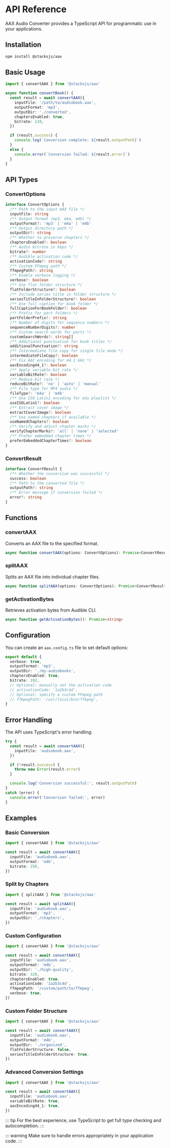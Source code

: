 # API Reference

AAX Audio Converter provides a TypeScript API for programmatic use in your applications.

## Installation

```bash
npm install @stacksjs/aax
```

## Basic Usage

```typescript
import { convertAAX } from '@stacksjs/aax'

async function convertBook() {
  const result = await convertAAX({
    inputFile: '/path/to/audiobook.aax',
    outputFormat: 'mp3',
    outputDir: './converted',
    chaptersEnabled: true,
    bitrate: 128,
  })

  if (result.success) {
    console.log(`Conversion complete: ${result.outputPath}`)
  }
  else {
    console.error(`Conversion failed: ${result.error}`)
  }
}
```

## API Types

### ConvertOptions

```typescript
interface ConvertOptions {
  /** Path to the input AAX file */
  inputFile: string
  /** Output format (mp3, m4a, m4b) */
  outputFormat?: 'mp3' | 'm4a' | 'm4b'
  /** Output directory path */
  outputDir?: string
  /** Whether to preserve chapters */
  chaptersEnabled?: boolean
  /** Audio bitrate in kbps */
  bitrate?: number
  /** Audible activation code */
  activationCode?: string
  /** Custom FFmpeg path */
  ffmpegPath?: string
  /** Enable verbose logging */
  verbose?: boolean
  /** Use flat folder structure */
  flatFolderStructure?: boolean
  /** Include series title in folder structure */
  seriesTitleInFolderStructure?: boolean
  /** Use full caption for book folder */
  fullCaptionForBookFolder?: boolean
  /** Prefix for part folders */
  partFolderPrefix?: string
  /** Number of digits for sequence numbers */
  sequenceNumberDigits?: number
  /** Custom search words for parts */
  customSearchWords?: string[]
  /** Additional punctuation for book titles */
  additionalPunctuation?: string
  /** Intermediate file copy for single file mode */
  intermediateFileCopy?: boolean
  /** Fix AAC encoding for 44.1 kHz */
  aacEncoding44_1?: boolean
  /** Apply variable bit rate */
  variableBitRate?: boolean
  /** Reduce bit rate */
  reduceBitRate?: 'no' | 'auto' | 'manual'
  /** File type for MP4 audio */
  fileType?: 'm4a' | 'm4b'
  /** Use ISO Latin1 encoding for m3u playlist */
  useISOLatin1?: boolean
  /** Extract cover image */
  extractCoverImage?: boolean
  /** Use named chapters if available */
  useNamedChapters?: boolean
  /** Verify and adjust chapter marks */
  verifyChapterMarks?: 'all' | 'none' | 'selected'
  /** Prefer embedded chapter times */
  preferEmbeddedChapterTimes?: boolean
}
```

### ConvertResult

```typescript
interface ConvertResult {
  /** Whether the conversion was successful */
  success: boolean
  /** Path to the converted file */
  outputPath?: string
  /** Error message if conversion failed */
  error?: string
}
```

## Functions

### convertAAX

Converts an AAX file to the specified format.

```typescript
async function convertAAX(options: ConvertOptions): Promise<ConvertResult>
```

### splitAAX

Splits an AAX file into individual chapter files.

```typescript
async function splitAAX(options: ConvertOptions): Promise<ConvertResult>
```

### getActivationBytes

Retrieves activation bytes from Audible CLI.

```typescript
async function getActivationBytes(): Promise<string>
```

## Configuration

You can create an `aax.config.ts` file to set default options:

```typescript
export default {
  verbose: true,
  outputFormat: 'mp3',
  outputDir: './my-audiobooks',
  chaptersEnabled: true,
  bitrate: 192,
  // Optional: manually set the activation code
  // activationCode: '1a2b3c4d',
  // Optional: specify a custom FFmpeg path
  // ffmpegPath: '/usr/local/bin/ffmpeg',
}
```

## Error Handling

The API uses TypeScript's error handling:

```typescript
try {
  const result = await convertAAX({
    inputFile: 'audiobook.aax',
  })

  if (!result.success) {
    throw new Error(result.error)
  }

  console.log('Conversion successful:', result.outputPath)
}
catch (error) {
  console.error('Conversion failed:', error)
}
```

## Examples

### Basic Conversion

```typescript
import { convertAAX } from '@stacksjs/aax'

const result = await convertAAX({
  inputFile: 'audiobook.aax',
  outputFormat: 'm4b',
  bitrate: 256,
})
```

### Split by Chapters

```typescript
import { splitAAX } from '@stacksjs/aax'

const result = await splitAAX({
  inputFile: 'audiobook.aax',
  outputFormat: 'mp3',
  outputDir: './chapters',
})
```

### Custom Configuration

```typescript
import { convertAAX } from '@stacksjs/aax'

const result = await convertAAX({
  inputFile: 'audiobook.aax',
  outputFormat: 'm4b',
  outputDir: './high-quality',
  bitrate: 320,
  chaptersEnabled: true,
  activationCode: '1a2b3c4d',
  ffmpegPath: '/custom/path/to/ffmpeg',
  verbose: true,
})
```

### Custom Folder Structure

```typescript
import { convertAAX } from '@stacksjs/aax'

const result = await convertAAX({
  inputFile: 'audiobook.aax',
  outputFormat: 'm4b',
  outputDir: './organized',
  flatFolderStructure: false,
  seriesTitleInFolderStructure: true,
})
```

### Advanced Conversion Settings

```typescript
import { convertAAX } from '@stacksjs/aax'

const result = await convertAAX({
  inputFile: 'audiobook.aax',
  variableBitRate: true,
  aacEncoding44_1: true,
})
```

::: tip
For the best experience, use TypeScript to get full type checking and autocompletion.
:::

::: warning
Make sure to handle errors appropriately in your application code.
:::
